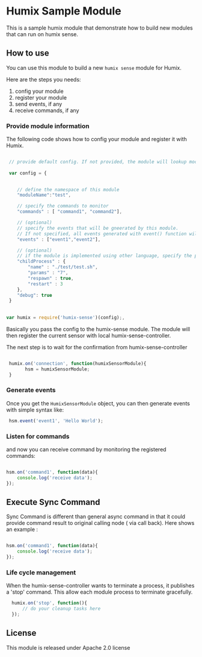 # Humix Sample Module

This is a sample humix module that demonstrate how to build new modules that can run on humix sense. 


## How to use

You can use this module to build a new `humix sense` module for Humix. 

Here are the steps you needs:

1. config your module
2. register your module
3. send events, if any
4. receive commands, if any



### Provide module information

The following code shows how to config your module and register it with Humix. 

```javascript

 // provide default config. If not provided, the module will lookup module.js in current dir to load the config
 
 var config = {

 
    // define the namespace of this module
    "moduleName":"test",

    // specify the commands to monitor
    "commands" : [ "command1", "command2"],

    // (optional)
    // specify the events that will be gneerated by this module.
    // If not specified, all events generated with event() function will be emitted
    "events" : ["event1","event2"],

    // (optional)
    // if the module is implemented using other language, specify the process to lunch here
    "childProcess" : {
        "name" : "./test/test.sh",
        "params" : "7",
        "respawn" : true,
        "restart" : 3
    },
    "debug": true
 }
 
 
var humix = require('humix-sense')(config);,

```

Basically you pass the config to the humix-sense module. The module will then register the current sensor with local humix-sense-controller. 

The next step is to wait for the confirmation from humix-sense-controller

```javascript

 humix.on('connection', function(humixSensorModule){
       hsm = humixSensorModule;
 }
```

### Generate events

Once you get the `HumixSensorModule` object, you can then generate events with simple syntax like:

```javascript
 hsm.event('event1', 'Hello World');
```

### Listen for commands

and now you can receive command by monitoring the registered commands:

```javascript

hsm.on('command1', function(data){
    console.log('receive data');
});
```

## Execute Sync Command

Sync Command is different than general async command in that it could provide command result to original calling node ( via call back). Here shows an example :
```javascript

hsm.on('command1', function(data){
    console.log('receive data');
});
```

### Life cycle management

When the humix-sense-controller wants to terminate a process, it publishes a 'stop' command. This allow each module process to terminate gracefully. 

```javascript
  humix.on('stop', function(){
      // do your cleanup tasks here 
  });
```

## License

This module is released under Apache 2.0 license

